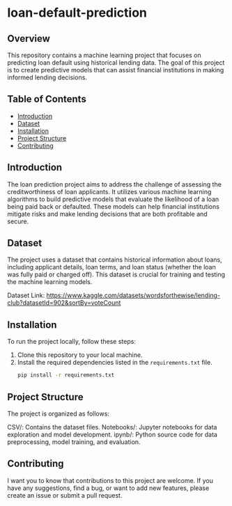# loan-default-prediction


## Overview
This repository contains a machine learning project that focuses on predicting loan default using historical lending data. The goal of this project is to create predictive models that can assist financial institutions in making informed lending decisions.

## Table of Contents
- [Introduction](#introduction)
- [Dataset](#dataset)
- [Installation](#installation)
- [Project Structure](#project-structure)
- [Contributing](#contributing)

## Introduction
The loan prediction project aims to address the challenge of assessing the creditworthiness of loan applicants. It utilizes various machine learning algorithms to build predictive models that evaluate the likelihood of a loan being paid back or defaulted. These models can help financial institutions mitigate risks and make lending decisions that are both profitable and secure.
## Dataset
The project uses a dataset that contains historical information about loans, including applicant details, loan terms, and loan status (whether the loan was fully paid or charged off). This dataset is crucial for training and testing the machine learning models. 

Dataset Link: https://www.kaggle.com/datasets/wordsforthewise/lending-club?datasetId=902&sortBy=voteCount

## Installation
To run the project locally, follow these steps:
1. Clone this repository to your local machine.
2. Install the required dependencies listed in the `requirements.txt` file.
   ```bash
   pip install -r requirements.txt

## Project Structure
The project is organized as follows:

CSV/: Contains the dataset files.
Notebooks/: Jupyter notebooks for data exploration and model development.
ipynb/: Python source code for data preprocessing, model training, and evaluation.

## Contributing
I want you to know that contributions to this project are welcome. If you have any suggestions, find a bug, or want to add new features, please create an issue or submit a pull request.


